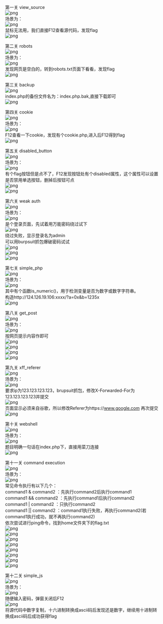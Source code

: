 第一关 view_source  
![png](https://github.com/catisbear/gfwordctf/blob/master/gfwordphoto/web/2020-05-07_155937.png)  
场景为：  
![png](https://github.com/catisbear/gfwordctf/blob/master/gfwordphoto/web/2020-05-07_155956.png)  
鼠标无法用，我们直接F12查看源代码，发现flag  
![png](https://github.com/catisbear/gfwordctf/blob/master/gfwordphoto/web/2020-05-07_160146.png)  
  
  
第二关 robots  
![png](https://github.com/catisbear/gfwordctf/blob/master/gfwordphoto/web/2020-05-07_160814.png)  
场景为：  
![png](https://github.com/catisbear/gfwordctf/blob/master/gfwordphoto/web/2020-05-07_160600.png)  
发现网页是空白的，转到robots.txt页面下看看，发现flag  
![png](https://github.com/catisbear/gfwordctf/blob/master/gfwordphoto/web/2020-05-07_160609.png)  
  
  
第三关 backup  
![png](https://github.com/catisbear/gfwordctf/blob/master/gfwordphoto/web/2020-05-07_160814.png)  
index.php的备份文件名为：index.php.bak,直接下载即可  
![png](https://github.com/catisbear/gfwordctf/blob/master/gfwordphoto/web/2020-05-07_161128.png)  
  
  
第四关 cookie  
![png](https://github.com/catisbear/gfwordctf/blob/master/gfwordphoto/web/2020-05-07_190917.png)  
场景为：  
![png](https://github.com/catisbear/gfwordctf/blob/master/gfwordphoto/web/2020-05-07_162928.png)  
F12查看一下cookie，发现有个cookie.php,进入后F12得到flag    
![png](https://github.com/catisbear/gfwordctf/blob/master/gfwordphoto/web/2020-05-07_163418.png)  
  
  
第五关 disabled_button  
![png](https://github.com/catisbear/gfwordctf/blob/master/gfwordphoto/web/2020-05-07_163938.png)  
场景为：  
![png](https://github.com/catisbear/gfwordctf/blob/master/gfwordphoto/web/2020-05-07_164203.png)  
有个flag按钮但是点不了，F12发现按钮处有个disabled属性，这个属性可以设置是否禁用单选按钮，删掉后按钮可点  
![png](https://github.com/catisbear/gfwordctf/blob/master/gfwordphoto/web/2020-05-07_164217.png)  
![png](https://github.com/catisbear/gfwordctf/blob/master/gfwordphoto/web/2020-05-07_164258.png)  
  
  
第六关 weak auth  
![png](https://github.com/catisbear/gfwordctf/blob/master/gfwordphoto/web/2020-05-07_165026.png)  
场景为：  
![png](https://github.com/catisbear/gfwordctf/blob/master/gfwordphoto/web/2020-05-07_165351.png)  
是个登录页面，先试着用万能密码绕过试下  
![png](https://github.com/catisbear/gfwordctf/blob/master/gfwordphoto/web/2020-05-07_165510.png)  
绕过失败，显示登录名为admin  
可以用burpsuit抓包爆破密码试试  
![png](https://github.com/catisbear/gfwordctf/blob/master/gfwordphoto/web/2020-05-07_165610.png)  
![png](https://github.com/catisbear/gfwordctf/blob/master/gfwordphoto/web/2020-05-07_165644.png)  
![png](https://github.com/catisbear/gfwordctf/blob/master/gfwordphoto/web/2020-05-07_170205.png)  
  
  
第七关 simple_php  
![png](https://github.com/catisbear/gfwordctf/blob/master/gfwordphoto/web/2020-05-07_170639.png)  
场景为：  
![png](https://github.com/catisbear/gfwordctf/blob/master/gfwordphoto/web/2020-05-07_170640.png)  
其中有个函数is_numeric()，用于检测变量是否为数字或数字字符串。  
构造http://124.126.19.106:xxxx/?a=0x&b=1235x  
![png](https://github.com/catisbear/gfwordctf/blob/master/gfwordphoto/web/2020-05-07_170659.png)  
  
  
第八关 get_post  
![png](https://github.com/catisbear/gfwordctf/blob/master/gfwordphoto/web/2020-05-07_171109.png)  
场景为：  
![png](https://github.com/catisbear/gfwordctf/blob/master/gfwordphoto/web/2020-05-07_171149.png)  
按网页提示内容作即可  
![png](https://github.com/catisbear/gfwordctf/blob/master/gfwordphoto/web/2020-05-07_171208.png)  
![png](https://github.com/catisbear/gfwordctf/blob/master/gfwordphoto/web/2020-05-07_171212.png)  
![png](https://github.com/catisbear/gfwordctf/blob/master/gfwordphoto/web/2020-05-07_171232.png)  
![png](https://github.com/catisbear/gfwordctf/blob/master/gfwordphoto/web/2020-05-07_171236.png)  
  
  
第九关 xff_referer  
![png](https://github.com/catisbear/gfwordctf/blob/master/gfwordphoto/web/2020-05-07_171450.png)  
场景为：  
![png](https://github.com/catisbear/gfwordctf/blob/master/gfwordphoto/web/2020-05-07_171456.png)  
要求ip为123.123.123.123，brupsuit抓包，修改X-Forwarded-For为123.123.123.123并提交  
![png](https://github.com/catisbear/gfwordctf/blob/master/gfwordphoto/web/2020-05-07_171946.png)  
页面显示必须来自谷歌，所以修改Referer为https://www.google.com 再次提交  
![png](https://github.com/catisbear/gfwordctf/blob/master/gfwordphoto/web/2020-05-07_172108.png)  
  
  
第十关 webshell  
![png](https://github.com/catisbear/gfwordctf/blob/master/gfwordphoto/web/2020-05-07_172210.png)  
场景为：  
![png](https://github.com/catisbear/gfwordctf/blob/master/gfwordphoto/web/2020-05-07_172211.png)  
题目明确一句话在index.php下，直接用菜刀连接  
![png](https://github.com/catisbear/gfwordctf/blob/master/gfwordphoto/web/2020-05-07_172212.png)  
  
  
第十一关 command execution  
![png](https://github.com/catisbear/gfwordctf/blob/master/gfwordphoto/web/2020-05-07_172623.png)  
场景为：  
![png](https://github.com/catisbear/gfwordctf/blob/master/gfwordphoto/web/2020-05-07_172900.png)  
常见命令执行有以下几个：  
command1 & command2 ：先执行command2后执行command1  
command1 && command2 ：先执行command1后执行command2  
command1 | command2 ：只执行command2  
command1 || command2 ：command1执行失败，再执行command2(若command1执行成功，就不再执行command2)  
依次尝试进行ping命令，找到home文件夹下的flag.txt  
![png](https://github.com/catisbear/gfwordctf/blob/master/gfwordphoto/web/2020-05-07_174258.png)  
![png](https://github.com/catisbear/gfwordctf/blob/master/gfwordphoto/web/2020-05-07_174305.png)  
![png](https://github.com/catisbear/gfwordctf/blob/master/gfwordphoto/web/2020-05-07_174349.png)  
![png](https://github.com/catisbear/gfwordctf/blob/master/gfwordphoto/web/2020-05-07_174356.png)  
![png](https://github.com/catisbear/gfwordctf/blob/master/gfwordphoto/web/2020-05-07_174413.png)  
![png](https://github.com/catisbear/gfwordctf/blob/master/gfwordphoto/web/2020-05-07_174420.png)  
![png](https://github.com/catisbear/gfwordctf/blob/master/gfwordphoto/web/2020-05-07_174459.png)  
![png](https://github.com/catisbear/gfwordctf/blob/master/gfwordphoto/web/2020-05-07_174503.png)  
  
  
第十二关 simple_js  
![png](https://github.com/catisbear/gfwordctf/blob/master/gfwordphoto/web/2020-05-07_174705.png)  
场景为：  
![png](https://github.com/catisbear/gfwordctf/blob/master/gfwordphoto/web/2020-05-07_175055.png)  
随便输入密码，弹窗关闭后F12  
![png](https://github.com/catisbear/gfwordctf/blob/master/gfwordphoto/web/2020-05-07_175101.png)  
将源代码中数字复制，十六进制转换成ascii码后发现还是数字，继续用十进制转换成ascii码后成功获得flag
